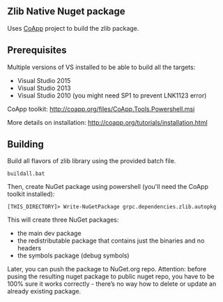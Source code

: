 Zlib Native Nuget package
-------------------------

Uses [CoApp](http://coapp.org/) project to build the zlib package.

Prerequisites
-------------
Multiple versions of VS installed to be able to build all the targets:
* Visual Studio 2015
* Visual Studio 2013
* Visual Studio 2010 (you might need SP1 to prevent LNK1123 error)

CoApp toolkit: http://coapp.org/files/CoApp.Tools.Powershell.msi

More details on installation: http://coapp.org/tutorials/installation.html

Building
--------

Build all flavors of zlib library using the provided batch file.
```
buildall.bat
```

Then, create NuGet package using powershell (you'll need the CoApp toolkit installed):
```
[THIS_DIRECTORY]> Write-NuGetPackage grpc.dependencies.zlib.autopkg
```

This will create three NuGet packages:
* the main dev package
* the redistributable package that contains just the binaries and no headers
* the symbols package (debug symbols)

Later, you can push the package to NuGet.org repo.
Attention: before pusing the resulting nuget package to public nuget repo, you have to be 100% sure it works correctly - there’s no way how to delete or update an already existing package.
